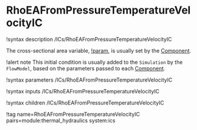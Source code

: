 # RhoEAFromPressureTemperatureVelocityIC

!syntax description /ICs/RhoEAFromPressureTemperatureVelocityIC

The cross-sectional area variable, [!param](/ICs/SpecificTotalEnthalpyIC/A),
is usually set by the [Component](syntax/Components/index.md).

!alert note
This initial condition is usually added to the `Simulation` by the `FlowModel`, based on the parameters
passed to each [Component](syntax/Components/index.md).

!syntax parameters /ICs/RhoEAFromPressureTemperatureVelocityIC

!syntax inputs /ICs/RhoEAFromPressureTemperatureVelocityIC

!syntax children /ICs/RhoEAFromPressureTemperatureVelocityIC

!tag name=RhoEAFromPressureTemperatureVelocityIC pairs=module:thermal_hydraulics system:ics

